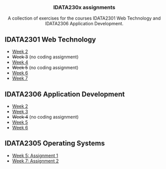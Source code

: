 <br />
<h3 align="center">IDATA230x assignments</h3>

<p align="center">A collection of exercises for the courses IDATA2301 Web Technology and IDATA2306 Application Development.</p>

## IDATA2301 Web Technology

- [Week 2](week2/idata2301/)
- ~~Week 3~~ (no coding assignment)
- [Week 4](week4/idata2301/)
- ~~Week 5~~ (no coding assignment)
- [Week 6](week6/idata2301/)
- [Week 7](week7/idata2301/)

## IDATA2306 Application Development

- [Week 2](week2/idata2306/)
- [Week 3](week3/idata2306/)
- ~~Week 4~~ (no coding assignment)
- [Week 5](week5/idata2306/)
- [Week 6](week6/idata2306/)

## IDATA2305 Operating Systems

- [Week 5: Assignment 1](week5/idata2305/)
- [Week 7: Assignment 2](week7/idata2305/)
